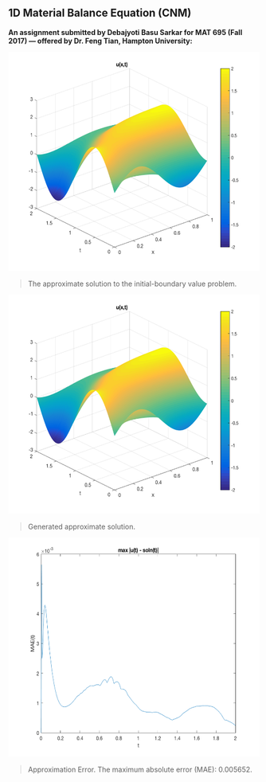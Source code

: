 ## 1D Material Balance Equation (CNM)

**An assignment submitted by Debajyoti Basu Sarkar for MAT 695 (Fall 2017) — offered by Dr. Feng Tian, Hampton University:**


<p align="center">
  <img width="600" height="440" src="mb_one_d_cnm_01.png">
</p>

>The approximate solution to the initial-boundary value problem.
  
<p align="center">
  <img width="600" height="440" src="mb_one_d_cnm_02.png">
</p>

>Generated approximate solution.

<p align="center">
  <img width="600" height="440" src="mb_one_d_cnm_03.png">
</p>

>Approximation Error. The maximum absolute error (MAE): 0.005652.


